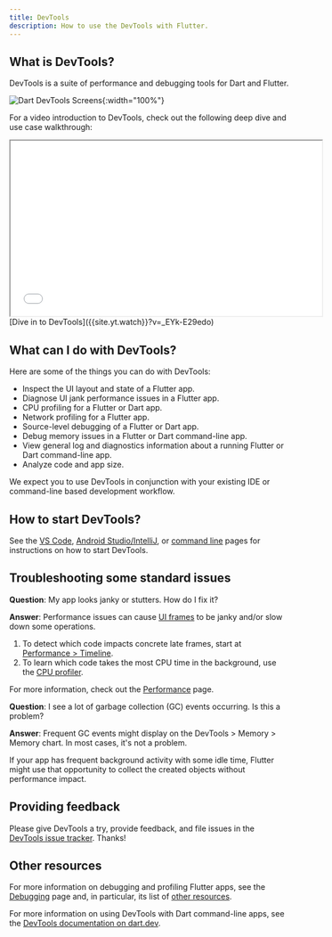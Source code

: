 ```yaml
---
title: DevTools
description: How to use the DevTools with Flutter.
---
```


## What is DevTools?

DevTools is a suite of performance and debugging tools
for Dart and Flutter.

![Dart DevTools Screens]({{site.url}}/assets/images/docs/tools/devtools/dart-devtools.gif){:width="100%"}

For a video introduction to DevTools, check out
the following deep dive and use case walkthrough:

<iframe width="560" height="315" src="{{site.yt.embed}}/_EYk-E29edo" title="Dive in to Flutter DevTools" {{site.yt.set}}></iframe>
[Dive in to DevTools]({{site.yt.watch}}?v=_EYk-E29edo)

## What can I do with DevTools?

Here are some of the things you can do with DevTools:

* Inspect the UI layout and state of a Flutter app.
* Diagnose UI jank performance issues in a Flutter app.
* CPU profiling for a Flutter or Dart app.
* Network profiling for a Flutter app.
* Source-level debugging of a Flutter or Dart app.
* Debug memory issues in a Flutter or Dart
  command-line app.
* View general log and diagnostics information
  about a running Flutter or Dart
  command-line app.
* Analyze code and app size.

We expect you to use DevTools in conjunction with
your existing IDE or command-line based development workflow.

<a id="install-devtools"></a>

## How to start DevTools?

See the [VS Code][], [Android Studio/IntelliJ][], or
[command line][] pages for instructions on how to start DevTools.

## Troubleshooting some standard issues

**Question**: My app looks janky or stutters.
  How do I fix it?

**Answer**: Performance issues can cause [UI frames][]
  to be janky and/or slow down some operations.

  1. To detect which code impacts concrete late frames,
     start at [Performance > Timeline][].
  2. To learn which code takes the most CPU time in
     the background, use the [CPU profiler][].

For more information, check out the
[Performance][] page.

**Question**: I see a lot of garbage collection (GC) events occurring.
  Is this a problem?

**Answer**: Frequent GC events might display on
  the DevTools > Memory > Memory chart. In most cases,
  it's not a problem.

If your app has frequent background activity with some idle time,
Flutter might use that opportunity to collect the created objects
without performance impact.

[CPU profiler]: {{site.url}}/tools/devtools/cpu-profiler
[Performance]: {{site.url}}/perf
[Performance > Timeline]: {{site.url}}/tools/devtools/performance#timeline-events-tab
[UI frames]: {{site.url}}/perf/ui-performance

## Providing feedback

Please give DevTools a try, provide feedback, and file issues
in the [DevTools issue tracker][]. Thanks!

## Other resources

For more information on debugging and profiling
Flutter apps, see the [Debugging][] page and,
in particular, its list of [other resources][].

For more information on using DevTools with Dart command-line apps, see the
[DevTools documentation on dart.dev]({{site.dart-site}}/tools/dart-devtools).

[Android Studio/IntelliJ]: {{site.url}}/tools/devtools/android-studio
[VS Code]: {{site.url}}/tools/devtools/vscode
[command line]: {{site.url}}/tools/devtools/cli
[DevTools issue tracker]: {{site.github}}/flutter/devtools/issues
[Debugging]: {{site.url}}/testing/debugging
[Other resources]: {{site.url}}/testing/debugging#other-resources
